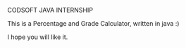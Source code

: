 CODSOFT JAVA INTERNSHIP

This is a Percentage and Grade Calculator, written in java :)

I hope you will like it.
